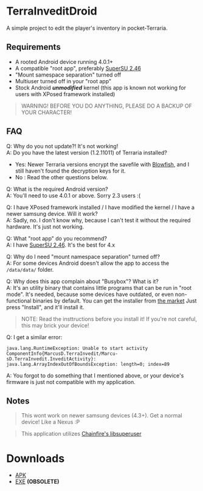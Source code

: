 # TerraInveditDroid

A simple project to edit the player's inventory in pocket-Terraria.

## Requirements

* A rooted Android device running 4.0.1+
* A compatible "root app", preferably [SuperSU 2.46](https://download.chainfire.eu/696/supersu/)
* "Mount samespace separation" turned off
* Multiuser turned off in your "root app"
* Stock Android ***unmodified*** kernel (this app is known not working for users with XPosed framework installed)

> WARNING! BEFORE YOU DO ANYTHING, PLEASE DO A BACKUP OF YOUR CHARACTER!

## FAQ

Q: Why do you not update?! It's not working!  
A: Do you have the latest version (1.2.11011) of Terraria installed?  

* Yes: Newer Terraria versions encrypt the savefile with [Blowfish](https://en.wikipedia.org/wiki/Blowfish_%28cipher%29), and I still haven't found the decryption keys for it.
* No : Read the other questions below.

Q: What is the required Android version?  
A: You'll need to use 4.0.1 or above. Sorry 2.3 users :(

Q: I have XPosed framework installed / I have modified the kernel / I have a newer samsung device. Will it work?  
A: Sadly, no. I don't know why, because I can't test it without the required hardware. It's just not working.

Q: What "root app" do you recommend?  
A: I have [SuperSU 2.46](https://download.chainfire.eu/696/supersu/). It's the best for 4.x

Q: Why do I need "mount namespace separation" turned off?  
A: For some devices Android doesn't allow the app to access the `/data/data/` folder.

Q: Why does this app complain about "Busybox"? What is it?  
A: It's an utility binary that contains little programs that can be run in "root mode". It's needed, because some devices have outdated, or even non-functional binaries by default.
You can get the installer from [the market](market://stericson.busybox) Just press "Install", and it'll install it.
> NOTE: Read the insttructions before you install it! If you're not careful, this may brick your device!

Q: I get a similar error:  
```
java.lang.RuntimeException: Unable to start activity ComponentInfo{MarcusD.TerraInvedit/Marcu­sD.TerraInvedit.InveditActivity}:  
java.lang.ArrayIndexOutOfBoundsException­: length=0; index=89
```
A: You forgot to do something that I mentioned above, or your device's firmware is just not compatible with my application.

## Notes

> This wont work on newer samsung devices (4.3+). Get a normal device! Like a Nexus :P

> This application utilizes [Chainfire's libsuperuser](https://github.com/Chainfire/libsuperuser)


# Downloads
- [APK](https://github.com/MarcuzD/TerraInveditDroid/blob/master/bin/TerraInveditDroid.apk?raw=true)
- [EXE](https://github.com/MarcuzD/MarcusD.TerraInvedit) **(OBSOLETE)** 
